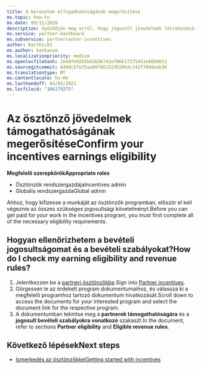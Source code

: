 ```yaml
---
title: A keresetek elfogadhatóságának megerősítése
ms.topic: how-to
ms.date: 09/11/2020
description: Győződjön meg arról, hogy jogosult jövedelmek létrehozására, és fizessen elő az ösztönző program keretében. A kereseti jogosultságok és a bevételi szabályok megtekintése a partner Centerben.
ms.service: partner-dashboard
ms.subservice: partnercenter-incentives
author: Karthic83
ms.author: kashanum
ms.localizationpriority: medium
ms.openlocfilehash: 2eb0fe92b5b62b56742ef06617275451e6850011
ms.sourcegitcommit: 6498c57e75aa097861523b206dc142f789deeb36
ms.translationtype: MT
ms.contentlocale: hu-HU
ms.lasthandoff: 04/02/2021
ms.locfileid: "106179275"
---
```

# <a name="confirm-your-incentives-earnings-eligibility"></a><span data-ttu-id="1b301-104">Az ösztönző jövedelmek támogathatóságának megerősítése</span><span class="sxs-lookup"><span data-stu-id="1b301-104">Confirm your incentives earnings eligibility</span></span>

<span data-ttu-id="1b301-105">**Megfelelő szerepkörök**</span><span class="sxs-lookup"><span data-stu-id="1b301-105">**Appropriate roles**</span></span>

- <span data-ttu-id="1b301-106">Ösztönzők rendszergazdája</span><span class="sxs-lookup"><span data-stu-id="1b301-106">Incentives admin</span></span>
- <span data-ttu-id="1b301-107">Globális rendszergazda</span><span class="sxs-lookup"><span data-stu-id="1b301-107">Global admin</span></span>

<span data-ttu-id="1b301-108">Ahhoz, hogy kifizesse a munkáját az ösztönzők programban, először el kell végeznie az összes szükséges jogosultsági követelményt.</span><span class="sxs-lookup"><span data-stu-id="1b301-108">Before you can get paid for your work in the incentives program, you must first complete all of the necessary eligibility requirements.</span></span>

## <a name="how-do-i-check-my-earning-eligibility-and-revenue-rules"></a><span data-ttu-id="1b301-109">Hogyan ellenőrizhetem a bevételi jogosultságomat és a bevételi szabályokat?</span><span class="sxs-lookup"><span data-stu-id="1b301-109">How do I check my earning eligibility and revenue rules?</span></span>

1. <span data-ttu-id="1b301-110">Jelentkezzen be a [partneri ösztönzőkbe](https://partner.microsoft.com/membership/partner-incentives).</span><span class="sxs-lookup"><span data-stu-id="1b301-110">Sign into [Partner incentives](https://partner.microsoft.com/membership/partner-incentives).</span></span>
2. <span data-ttu-id="1b301-111">Görgessen le az érdekelt program dokumentumaihoz, és válassza ki a megfelelő programhoz tartozó dokumentum hivatkozását.</span><span class="sxs-lookup"><span data-stu-id="1b301-111">Scroll down to access the documents for your interested program and select the document link for the respective program.</span></span>
3. <span data-ttu-id="1b301-112">A dokumentumban tekintse meg a **partnerek támogathatóságára** és a **jogosult bevételi szabályokra vonatkozó** szakaszt.</span><span class="sxs-lookup"><span data-stu-id="1b301-112">In the document, refer to sections **Partner eligibility** and **Eligible revenue rules**.</span></span>

## <a name="next-steps"></a><span data-ttu-id="1b301-113">Következő lépések</span><span class="sxs-lookup"><span data-stu-id="1b301-113">Next steps</span></span>

- [<span data-ttu-id="1b301-114">Ismerkedés az ösztönzőkkel</span><span class="sxs-lookup"><span data-stu-id="1b301-114">Getting started with incentives</span></span>](incentives-get-started-intro.md)
